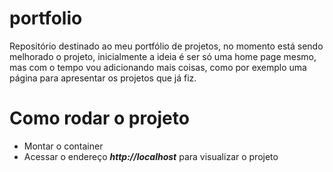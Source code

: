 # portfolio
Repositório destinado ao meu portfólio de projetos, no momento está sendo melhorado o projeto, inicialmente a ideia 
é ser só uma home page mesmo, mas com o tempo vou adicionando mais coisas, como por exemplo uma página para apresentar
os projetos que já fiz.

# Como rodar o projeto
- Montar o container
- Acessar o endereço ***http://localhost*** para visualizar o projeto